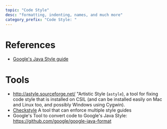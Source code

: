 ```yaml
---
topic: "Code Style"
desc: "formatting, indenting, names, and much more"
category_prefix: "Code Style: "
---
```


# References


* [Google's Java Style guide](https://google.github.io/styleguide/javaguide.html)


# Tools

* <http://astyle.sourceforge.net/> "Artistic Style (`astyle`), a tool for fixing code style that is installed on CSIL (and can be installed easily on Mac and Linux too, and possibly Windows using Cygwin).
* [Checkstyle](http://checkstyle.sourceforge.net/index.html) A tool that can enforce multiple style guides
* Google's Tool to convert code to Google's Java Style: <https://github.com/google/google-java-format>

